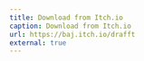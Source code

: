 ```yaml
---
title: Download from Itch.io
caption: Download from Itch.io
url: https://baj.itch.io/drafft
external: true
---
```

